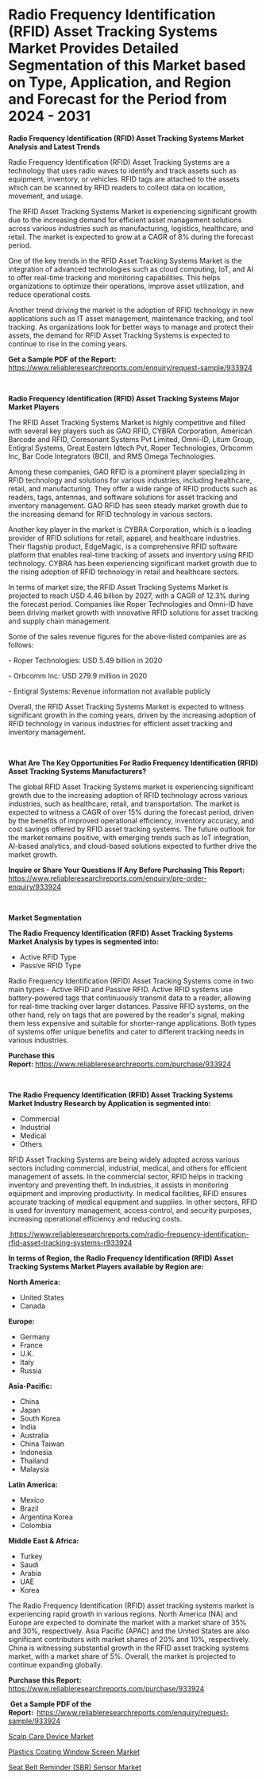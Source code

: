<p><h1>Radio Frequency Identification (RFID) Asset Tracking Systems Market Provides Detailed Segmentation of this Market based on Type, Application, and Region and Forecast for the Period from 2024 - 2031</h1></p><p><strong>Radio Frequency Identification (RFID) Asset Tracking Systems Market Analysis and Latest Trends</strong></p>
<p><p>Radio Frequency Identification (RFID) Asset Tracking Systems are a technology that uses radio waves to identify and track assets such as equipment, inventory, or vehicles. RFID tags are attached to the assets which can be scanned by RFID readers to collect data on location, movement, and usage.</p><p>The RFID Asset Tracking Systems Market is experiencing significant growth due to the increasing demand for efficient asset management solutions across various industries such as manufacturing, logistics, healthcare, and retail. The market is expected to grow at a CAGR of 8% during the forecast period.</p><p>One of the key trends in the RFID Asset Tracking Systems Market is the integration of advanced technologies such as cloud computing, IoT, and AI to offer real-time tracking and monitoring capabilities. This helps organizations to optimize their operations, improve asset utilization, and reduce operational costs.</p><p>Another trend driving the market is the adoption of RFID technology in new applications such as IT asset management, maintenance tracking, and tool tracking. As organizations look for better ways to manage and protect their assets, the demand for RFID Asset Tracking Systems is expected to continue to rise in the coming years.</p></p>
<p><strong>Get a Sample PDF of the Report:&nbsp;</strong> <a href="https://www.reliableresearchreports.com/enquiry/request-sample/933924">https://www.reliableresearchreports.com/enquiry/request-sample/933924</a></p>
<p>&nbsp;</p>
<p><strong>Radio Frequency Identification (RFID) Asset Tracking Systems Major Market Players</strong></p>
<p><p>The RFID Asset Tracking Systems Market is highly competitive and filled with several key players such as GAO RFID, CYBRA Corporation, American Barcode and RFID, Coresonant Systems Pvt Limited, Omni-ID, Litum Group, Entigral Systems, Great Eastern Idtech Pvt, Roper Technologies, Orbcomm Inc, Bar Code Integrators (BCI), and RMS Omega Technologies.</p><p>Among these companies, GAO RFID is a prominent player specializing in RFID technology and solutions for various industries, including healthcare, retail, and manufacturing. They offer a wide range of RFID products such as readers, tags, antennas, and software solutions for asset tracking and inventory management. GAO RFID has seen steady market growth due to the increasing demand for RFID technology in various sectors.</p><p>Another key player in the market is CYBRA Corporation, which is a leading provider of RFID solutions for retail, apparel, and healthcare industries. Their flagship product, EdgeMagic, is a comprehensive RFID software platform that enables real-time tracking of assets and inventory using RFID technology. CYBRA has been experiencing significant market growth due to the rising adoption of RFID technology in retail and healthcare sectors.</p><p>In terms of market size, the RFID Asset Tracking Systems Market is projected to reach USD 4.46 billion by 2027, with a CAGR of 12.3% during the forecast period. Companies like Roper Technologies and Omni-ID have been driving market growth with innovative RFID solutions for asset tracking and supply chain management.</p><p>Some of the sales revenue figures for the above-listed companies are as follows:</p><p>- Roper Technologies: USD 5.49 billion in 2020</p><p>- Orbcomm Inc: USD 279.9 million in 2020</p><p>- Entigral Systems: Revenue information not available publicly </p><p>Overall, the RFID Asset Tracking Systems Market is expected to witness significant growth in the coming years, driven by the increasing adoption of RFID technology in various industries for efficient asset tracking and inventory management.</p></p>
<p>&nbsp;</p>
<p><strong>What Are The Key Opportunities For Radio Frequency Identification (RFID) Asset Tracking Systems Manufacturers?</strong></p>
<p><p>The global RFID Asset Tracking Systems market is experiencing significant growth due to the increasing adoption of RFID technology across various industries, such as healthcare, retail, and transportation. The market is expected to witness a CAGR of over 15% during the forecast period, driven by the benefits of improved operational efficiency, inventory accuracy, and cost savings offered by RFID asset tracking systems. The future outlook for the market remains positive, with emerging trends such as IoT integration, AI-based analytics, and cloud-based solutions expected to further drive the market growth.</p></p>
<p><strong>Inquire or Share Your Questions If Any Before Purchasing This Report:</strong> <a href="https://www.reliableresearchreports.com/enquiry/pre-order-enquiry/933924">https://www.reliableresearchreports.com/enquiry/pre-order-enquiry/933924</a></p>
<p>&nbsp;</p>
<p><strong>Market Segmentation</strong></p>
<p><strong>The Radio Frequency Identification (RFID) Asset Tracking Systems Market Analysis by types is segmented into:</strong></p>
<p><ul><li>Active RFID Type</li><li>Passive RFID Type</li></ul></p>
<p><p>Radio Frequency Identification (RFID) Asset Tracking Systems come in two main types - Active RFID and Passive RFID. Active RFID systems use battery-powered tags that continuously transmit data to a reader, allowing for real-time tracking over larger distances. Passive RFID systems, on the other hand, rely on tags that are powered by the reader's signal, making them less expensive and suitable for shorter-range applications. Both types of systems offer unique benefits and cater to different tracking needs in various industries.</p></p>
<p><strong>Purchase this Report:&nbsp;</strong><a href="https://www.reliableresearchreports.com/purchase/933924">https://www.reliableresearchreports.com/purchase/933924</a></p>
<p>&nbsp;</p>
<p><strong>The Radio Frequency Identification (RFID) Asset Tracking Systems Market Industry Research by Application is segmented into:</strong></p>
<p><ul><li>Commercial</li><li>Industrial</li><li>Medical</li><li>Others</li></ul></p>
<p><p>RFID Asset Tracking Systems are being widely adopted across various sectors including commercial, industrial, medical, and others for efficient management of assets. In the commercial sector, RFID helps in tracking inventory and preventing theft. In industries, it assists in monitoring equipment and improving productivity. In medical facilities, RFID ensures accurate tracking of medical equipment and supplies. In other sectors, RFID is used for inventory management, access control, and security purposes, increasing operational efficiency and reducing costs.</p></p>
<p><a href="https://www.reliableresearchreports.com/radio-frequency-identification-rfid-asset-tracking-systems-r933924">&nbsp;https://www.reliableresearchreports.com/radio-frequency-identification-rfid-asset-tracking-systems-r933924</a></p>
<p><strong>In terms of Region, the Radio Frequency Identification (RFID) Asset Tracking Systems Market Players available by Region are:</strong></p>
<p>
    <p> <strong> North America: </strong>
        <ul>
            <li>United States</li>
            <li>Canada</li>
        </ul>
        </p> 
    <p> <strong> Europe: </strong>
        <ul>
            <li>Germany</li>
            <li>France</li>
            <li>U.K.</li>
            <li>Italy</li>
            <li>Russia</li>
        </ul>
        </p> 
    <p> <strong> Asia-Pacific: </strong>
        <ul>
            <li>China</li>
            <li>Japan</li>
            <li>South Korea</li>
            <li>India</li>
            <li>Australia</li>
            <li>China Taiwan</li>
            <li>Indonesia</li>
            <li>Thailand</li>
            <li>Malaysia</li>
        </ul>
        </p> 
    <p> <strong> Latin America: </strong>
        <ul>
            <li>Mexico</li>
            <li>Brazil</li>
            <li>Argentina Korea</li>
            <li>Colombia</li>
        </ul>
        </p> 
    <p> <strong> Middle East & Africa: </strong>
        <ul>
            <li>Turkey</li>
            <li>Saudi</li>
            <li>Arabia</li>
            <li>UAE</li>
            <li>Korea</li>
        </ul>
    </p>
    </p>
<p><p>The Radio Frequency Identification (RFID) asset tracking systems market is experiencing rapid growth in various regions. North America (NA) and Europe are expected to dominate the market with a market share of 35% and 30%, respectively. Asia Pacific (APAC) and the United States are also significant contributors with market shares of 20% and 10%, respectively. China is witnessing substantial growth in the RFID asset tracking systems market, with a market share of 5%. Overall, the market is projected to continue expanding globally.</p></p>
<p><strong>Purchase this Report: </strong><a href="https://www.reliableresearchreports.com/purchase/933924">https://www.reliableresearchreports.com/purchase/933924</a></p>
<p>&nbsp;<strong>Get a Sample PDF of the Report:&nbsp;&nbsp;</strong><a href="https://www.reliableresearchreports.com/enquiry/request-sample/933924">https://www.reliableresearchreports.com/enquiry/request-sample/933924</a></p>
<p><strong></strong></p>
<p><p><a href="https://www.linkedin.com/pulse/scalp-care-device-market-offers-provide-insightful-data-c5lae">Scalp Care Device Market</a></p><p><a href="https://www.linkedin.com/pulse/plastics-coating-window-screen-market-size-trends-growth-0blvc">Plastics Coating Window Screen Market</a></p><p><a href="https://www.linkedin.com/pulse/seat-belt-reminder-sbr-sensor-market-provides-comprehensive-analysis-0dq8e">Seat Belt Reminder (SBR) Sensor Market</a></p></p>